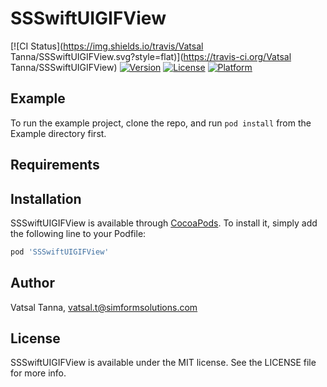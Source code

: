 # SSSwiftUIGIFView

[![CI Status](https://img.shields.io/travis/Vatsal Tanna/SSSwiftUIGIFView.svg?style=flat)](https://travis-ci.org/Vatsal Tanna/SSSwiftUIGIFView)
[![Version](https://img.shields.io/cocoapods/v/SSSwiftUIGIFView.svg?style=flat)](https://cocoapods.org/pods/SSSwiftUIGIFView)
[![License](https://img.shields.io/cocoapods/l/SSSwiftUIGIFView.svg?style=flat)](https://cocoapods.org/pods/SSSwiftUIGIFView)
[![Platform](https://img.shields.io/cocoapods/p/SSSwiftUIGIFView.svg?style=flat)](https://cocoapods.org/pods/SSSwiftUIGIFView)

## Example

To run the example project, clone the repo, and run `pod install` from the Example directory first.

## Requirements

## Installation

SSSwiftUIGIFView is available through [CocoaPods](https://cocoapods.org). To install
it, simply add the following line to your Podfile:

```ruby
pod 'SSSwiftUIGIFView'
```

## Author

Vatsal Tanna, vatsal.t@simformsolutions.com

## License

SSSwiftUIGIFView is available under the MIT license. See the LICENSE file for more info.
